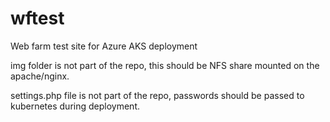 # wftest
Web farm test site for Azure AKS deployment

img folder is not part of the repo, this should be NFS share mounted on the apache/nginx.

settings.php file is not part of the repo, passwords should be passed to kubernetes during deployment.
